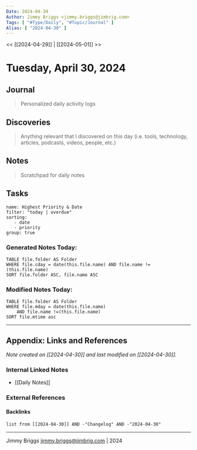 ```yaml
---
Date: 2024-04-30
Author: Jimmy Briggs <jimmy.briggs@jimbrig.com>
Tags: [ "#Type/Daily", "#Topic/Journal" ]
Alias: [ "2024-04-30" ]
---
```


<< [[2024-04-29]] | [[2024-05-01]] >>

# Tuesday, April 30, 2024

## Journal

> Personalized daily activity logs

## Discoveries

> Anything relevant that I discovered on this day (i.e. tools, technology, articles, podcasts, videos, people, etc.)

## Notes

> Scratchpad for daily notes

## Tasks

```todoist
name: Highest Priority & Date
filter: "today | overdue"
sorting: 
   - date
   - priority
group: true
```


### Generated Notes Today:

```dataview
TABLE file.folder AS Folder 
WHERE file.cday = date(this.file.name) AND file.name !=(this.file.name) 
SORT file.folder ASC, file.name ASC
```

### Modified Notes Today:

```dataview
TABLE file.folder AS Folder
WHERE file.mday = date(this.file.name) 
	AND file.name !=(this.file.name)
SORT file.mtime asc
```

***

## Appendix: Links and References

*Note created on [[2024-04-30]] and last modified on [[2024-04-30]].*

### Internal Linked Notes

- [[Daily Notes]]

### External References

#### Backlinks

```dataview
list from [[2024-04-30]] AND -"Changelog" AND -"2024-04-30"
```


***

Jimmy Briggs <jimmy.briggs@jimbrig.com> | 2024